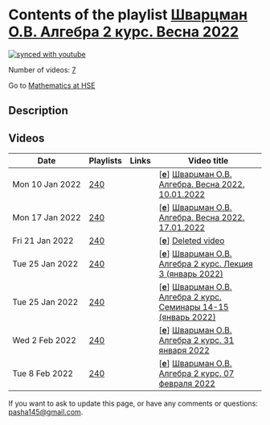 # Contents of the playlist [Шварцман О.В.  Алгебра  2 курс. Весна 2022](https://www.youtube.com/playlist?list=PLq3E5oubNNoCxb9lqYxsppAN4dibd_ssh)

[![synced with youtube](https://img.shields.io/github/last-commit/mathphysschool/mathphysschool.github.io/autoupdate1?label=synced%20with%20youtube)](https://github.com/mathphysschool/mathphysschool.github.io/commits/autoupdate1)

Number of videos: [7](#videos)

Go to [Mathematics at HSE](../README.md)

## Description



## Videos

|Date|Playlists|Links|Video title|
|---|---|---|---|
| Mon&nbsp;10&nbsp;Jan&nbsp;2022 | [240](../playlists/240 "Шварцман О.В.  Алгебра  2 курс. Весна 2022") |  | [[**e**](https://studio.youtube.com/video/gFVxcnb6YCA/edit "Edit")] [Шварцман О.В. Алгебра. Весна 2022. 10.01.2022](https://www.youtube.com/watch?v=gFVxcnb6YCA&list=PLq3E5oubNNoCxb9lqYxsppAN4dibd_ssh) |
| Mon&nbsp;17&nbsp;Jan&nbsp;2022 | [240](../playlists/240 "Шварцман О.В.  Алгебра  2 курс. Весна 2022") |  | [[**e**](https://studio.youtube.com/video/TsPOVM7GyUY/edit "Edit")] [Шварцман О.В. Алгебра. Весна 2022. 17.01.2022](https://www.youtube.com/watch?v=TsPOVM7GyUY&list=PLq3E5oubNNoCxb9lqYxsppAN4dibd_ssh) |
| Fri&nbsp;21&nbsp;Jan&nbsp;2022 | [240](../playlists/240 "Шварцман О.В.  Алгебра  2 курс. Весна 2022") |  | [[**e**](https://studio.youtube.com/video/JDoeE_81ObU/edit "Edit")] [Deleted video](https://www.youtube.com/watch?v=JDoeE_81ObU&list=PLq3E5oubNNoCxb9lqYxsppAN4dibd_ssh "This video is unavailable.") |
| Tue&nbsp;25&nbsp;Jan&nbsp;2022 | [240](../playlists/240 "Шварцман О.В.  Алгебра  2 курс. Весна 2022") |  | [[**e**](https://studio.youtube.com/video/H9s6HeT2rnI/edit "Edit")] [Шварцман О.В. Алгебра 2 курс. Лекция 3 (январь 2022)](https://www.youtube.com/watch?v=H9s6HeT2rnI&list=PLq3E5oubNNoCxb9lqYxsppAN4dibd_ssh) |
| Tue&nbsp;25&nbsp;Jan&nbsp;2022 | [240](../playlists/240 "Шварцман О.В.  Алгебра  2 курс. Весна 2022") |  | [[**e**](https://studio.youtube.com/video/yUAnFJKcklM/edit "Edit")] [Шварцман О.В. Алгебра 2 курс. Семинары 14-15 (январь 2022)](https://www.youtube.com/watch?v=yUAnFJKcklM&list=PLq3E5oubNNoCxb9lqYxsppAN4dibd_ssh) |
| Wed&nbsp;2&nbsp;Feb&nbsp;2022 | [240](../playlists/240 "Шварцман О.В.  Алгебра  2 курс. Весна 2022") |  | [[**e**](https://studio.youtube.com/video/54v2qC9MZ1M/edit "Edit")] [Шварцман О.В. Алгебра 2 курс. 31 января 2022](https://www.youtube.com/watch?v=54v2qC9MZ1M&list=PLq3E5oubNNoCxb9lqYxsppAN4dibd_ssh) |
| Tue&nbsp;8&nbsp;Feb&nbsp;2022 | [240](../playlists/240 "Шварцман О.В.  Алгебра  2 курс. Весна 2022") |  | [[**e**](https://studio.youtube.com/video/F5j4Ir9dFdc/edit "Edit")] [Шварцман О.В. Алгебра 2 курс. 07 февраля 2022](https://www.youtube.com/watch?v=F5j4Ir9dFdc&list=PLq3E5oubNNoCxb9lqYxsppAN4dibd_ssh) |


 If you want to ask to update this page, or have any comments or questions: <pasha145@gmail.com>.